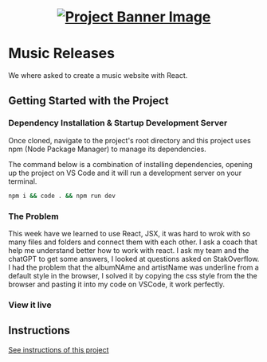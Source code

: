 <h1 align="center">
  <a href="">
    <img src="/src/assets/music-releases.svg" alt="Project Banner Image">
  </a>
</h1>

# Music Releases

We where asked to create a music website with React.

## Getting Started with the Project

### Dependency Installation & Startup Development Server

Once cloned, navigate to the project's root directory and this project uses npm (Node Package Manager) to manage its dependencies.

The command below is a combination of installing dependencies, opening up the project on VS Code and it will run a development server on your terminal.

```bash
npm i && code . && npm run dev
```

### The Problem

This week have we learned to use React, JSX, it was hard to wrok with so many files and folders and connect them with each other. I ask a coach that help me understand better how to work with react. I ask my team and the chatGPT to get some answers, I looked at questions asked on StakOverflow. I had the problem that the albumNAme and artistName was underline from a default style in the browser, I solved it by copying  the css style from the the browser and pasting it into my code on VSCode, it work perfectly. 

### View it live



## Instructions

<a href="instructions.md">
   See instructions of this project
  </a>
